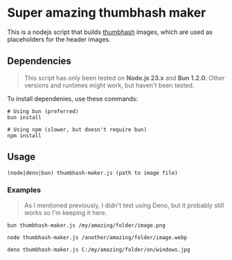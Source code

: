# Super amazing thumbhash maker
This is a nodejs script that builds [thumbhash](https://github.com/evanw/thumbhash) images, which are used as placeholders for the header images.

## Dependencies
>This script has only been tested on  __Node.js 23.x__ and __Bun 1.2.0__. Other versions and runtimes might work, but haven't been tested.

To install dependenies, use these commands:
```
# Using bun (preferred)
bun install

# Using npm (slower, but doesn't require bun)
npm install
```

## Usage
```
(node|deno|bun) thumbhash-maker.js (path to image file)
```

### Examples
> As I mentioned previously, I didn't test using Deno, but it probably still works so I'm keeping it here.
```
bun thumbhash-maker.js /my/amazing/folder/image.png

node thumbhash-maker.js /another/amazing/folder/image.webp

deno thumbhash-maker.js C:/my/amazing/folder/on/windows.jpg
```